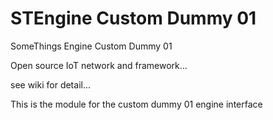# STEngine Custom Dummy 01

SomeThings Engine Custom Dummy 01

Open source IoT network and framework...

see wiki for detail...


This is the module for the custom dummy 01 engine interface
